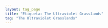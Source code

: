 ```yaml
---
layout: tag_page
title: "Etiqueta: The Ultraviolet Grasslands"
tag: "The Ultraviolet Grasslands"
---
```

